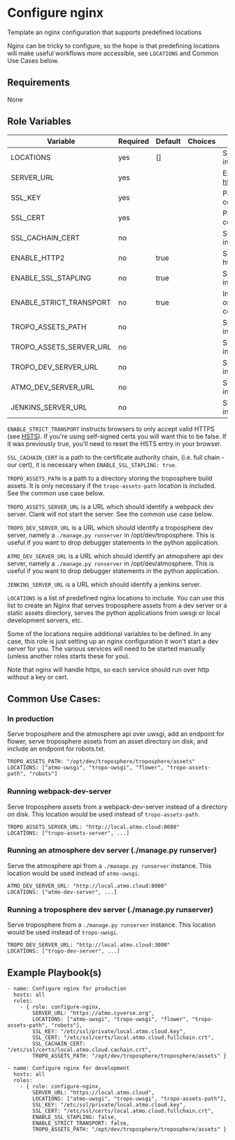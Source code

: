 Configure nginx
=========

Template an nginx configuration that supports predefined locations

Nginx can be tricky to configure, so the hope is that predefining locations
will make useful workflows more accessible, see `LOCATIONS` and Common Use
Cases below.

Requirements
------------

None

Role Variables
--------------

| Variable                | Required | Default | Choices | Comments                                        |
|-------------------------|----------|---------|---------|-------------------------------------------------|
| LOCATIONS               | yes      | []      |         | See below for more info                         |
| SERVER_URL              | yes      |         |         | Ex. https://local.atmo.cloud                    |
| SSL_KEY                 | yes      |         |         | Path to the key for certificate                 |
| SSL_CERT                | yes      |         |         | Path to the full certificate chain              |
| SSL_CACHAIN_CERT        | no       |         |         | See below for more info                         |
| ENABLE_HTTP2            | no       | true    |         | Serve assets over http2                         |
| ENABLE_SSL_STAPLING     | no       | true    |         | See below for more info                         |
| ENABLE_STRICT_TRANSPORT | no       | true    |         | Instruct browser to only make https connections |
| TROPO_ASSETS_PATH       | no       |         |         | See below for more info                         |
| TROPO_ASSETS_SERVER_URL | no       |         |         | See below for more info                         |
| TROPO_DEV_SERVER_URL    | no       |         |         | See below for more info                         |
| ATMO_DEV_SERVER_URL     | no       |         |         | See below for more info                         |
| JENKINS_SERVER_URL      | no       |         |         | See below for more info                         |


`ENABLE_STRICT_TRANSPORT` instructs browsers to only accept valid HTTPS (see
[HSTS](https://en.wikipedia.org/wiki/HTTP_Strict_Transport_Security)). If
you're using self-signed certs you will want this to be false. If it was
previously true, you'll need to reset the HSTS entry in your browser.

`SSL_CACHAIN_CERT` is a path to the certificate authority chain, (i.e. full
chain - our cert), it is necessary when `ENABLE_SSL_STAPLING: true`.

`TROPO_ASSETS_PATH` is a path to a directory storing the troposphere build assets.
It is only necessary if the `tropo-assets-path` location is included. See the
common use case below.

`TROPO_ASSETS_SERVER_URL` is a URL which should identify a webpack dev server.
Clank will not start the server. See the common use case below.

`TROPO_DEV_SERVER_URL` is a URL which should identify a troposphere dev
server, namely a `./manage.py runserver` in /opt/dev/troposphere. This is
useful if you want to drop debugger statements in the python application.

`ATMO_DEV_SERVER_URL` is a URL which should identify an atmopshere api dev
server, namely a `./manage.py runserver` in /opt/dev/atmosphere. This is
useful if you want to drop debugger statements in the python application.

`JENKINS_SERVER_URL` is a URL which should identify a jenkins server.

`LOCATIONS` is a list of predefined nginx locations to include. You can use
this list to create an Nginx that serves troposphere assets from a dev server
or a static assets directory, serves the python applications from uwsgi or
local development servers, etc.

Some of the locations require additional variables to be defined. In any case,
this role is just setting up an nginx configuration it won't start a dev
server for you. The various services will need to be started manually (unless
another roles starts these for you).

Note that nginx will handle https, so each service should run over http
without a key or cert.

## Common Use Cases:
### In production
Serve troposphere and the atmosphere api over uwsgi, add an endpoint for
flower, serve troposphere assets from an asset directory on disk, and include
an endpoint for robots.txt.
```
TROPO_ASSETS_PATH: "/opt/dev/troposphere/troposphere/assets"
LOCATIONS: ["atmo-uwsgi", "tropo-uwsgi", "flower", "tropo-assets-path", "robots"]
```

### Running webpack-dev-server
Serve troposphere assets from a webpack-dev-server instead of a directory on
disk. This location would be used instead of `tropo-assets-path`.
```
TROPO_ASSETS_SERVER_URL: "http://local.atmo.cloud:8080"
LOCATIONS: ["tropo-assets-server", ...]
```

### Running an atmosphere dev server (./manage.py runserver)
Serve the atmosphere api from a `./manage.py runserver` instance. This
location would be used instead of `atmo-uwsgi`.
```
ATMO_DEV_SERVER_URL: "http://local.atmo.cloud:8000"
LOCATIONS: ["atmo-dev-server", ...]
```

### Running a troposphere dev server (./manage.py runserver)
Serve troposphere from a `./manage.py runserver` instance. This
location would be used instead of `tropo-uwsgi`.
```
TROPO_DEV_SERVER_URL: "http://local.atmo.cloud:3000"
LOCATIONS: ["tropo-dev-server", ...]
```

Example Playbook(s)
----------------
```
- name: Configure nginx for production
  hosts: all
  roles:
    - { role: configure-nginx,
        SERVER_URL: "https://atmo.cyverse.org",
        LOCATIONS: ["atmo-uwsgi", "tropo-uwsgi", "flower", "tropo-assets-path", "robots"],
        SSL_KEY: "/etc/ssl/private/local.atmo.cloud.key",
        SSL_CERT: "/etc/ssl/certs/local.atmo.cloud.fullchain.crt",
        SSL_CACHAIN_CERT: "/etc/ssl/certs/local.atmo.cloud.cachain.crt",
        TROPO_ASSETS_PATH: "/opt/dev/troposphere/troposphere/assets" }

- name: Configure nginx for development
  hosts: all
  roles:
    - { role: configure-nginx,
        SERVER_URL: "https://local.atmo.cloud",
        LOCATIONS: ["atmo-uwsgi", "tropo-uwsgi", "tropo-assets-path"],
        SSL_KEY: "/etc/ssl/private/local.atmo.cloud.key",
        SSL_CERT: "/etc/ssl/certs/local.atmo.cloud.fullchain.crt",
        ENABLE_SSL_STAPLING: false,
        ENABLE_STRICT_TRANSPORT: false,
        TROPO_ASSETS_PATH: "/opt/dev/troposphere/troposphere/assets" }
```
